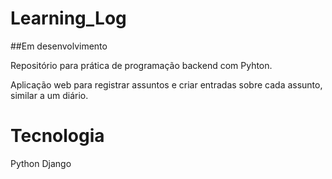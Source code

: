# Learning_Log
##Em desenvolvimento

Repositório para prática de programação backend com Pyhton.

Aplicação web para registrar assuntos e criar entradas sobre cada assunto, similar a um diário.

# Tecnologia
  Python
  Django
